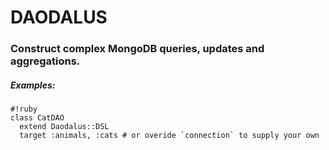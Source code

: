 # DAODALUS

### Construct complex MongoDB queries, updates and aggregations.

##### Examples:

    #!ruby
    class CatDAO
      extend Daodalus::DSL
      target :animals, :cats # or overide `connection` to supply your own


